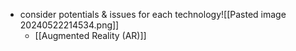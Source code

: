 - consider potentials & issues for each technology![[Pasted image 20240522214534.png]]
	- [[Augmented Reality (AR)]]
